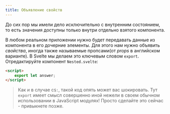 ```yaml
---
title: Объявление свойств
---
```


До сих пор мы имели дело исключительно с внутренним состоянием, то есть значения доступны только внутри отдельно взятого компонента.

В любом реальном приложении нужно будет передавать данные из компонента в его дочерние элементы. Для этого нам нужно объявить *свойства*, иногда также называемые пропсами(от *props* в английском варианте). В Svelte мы делаем это ключевым словом `export`. Отредактируйте компонент `Nested.svelte`:

```html
<script>
	export let answer;
</script>
```

> Как и в случае с`$:`, такой код опять может вас шокировать. Тут `export` имеет смысл совершенно иной нежели в своем обычном использовании в JavaScript модулях! Просто сделайте это сейчас - привыкнете позже.